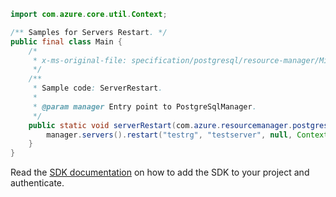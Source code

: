 ```java
import com.azure.core.util.Context;

/** Samples for Servers Restart. */
public final class Main {
    /*
     * x-ms-original-file: specification/postgresql/resource-manager/Microsoft.DBforPostgreSQL/stable/2021-06-01/examples/ServerRestart.json
     */
    /**
     * Sample code: ServerRestart.
     *
     * @param manager Entry point to PostgreSqlManager.
     */
    public static void serverRestart(com.azure.resourcemanager.postgresqlflexibleserver.PostgreSqlManager manager) {
        manager.servers().restart("testrg", "testserver", null, Context.NONE);
    }
}
```

Read the [SDK documentation](https://github.com/Azure/azure-sdk-for-java/blob/azure-resourcemanager-postgresqlflexibleserver_1.0.0-beta.4/sdk/postgresqlflexibleserver/azure-resourcemanager-postgresqlflexibleserver/README.md) on how to add the SDK to your project and authenticate.
